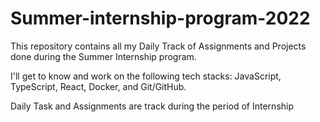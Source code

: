 # Summer-internship-program-2022
This repository contains all my Daily Track of Assignments and Projects done during the Summer Internship program.

I'll get to know and work on the following tech stacks: JavaScript, TypeScript, React, Docker, and Git/GitHub.

Daily Task and Assignments are track during the period of Internship
